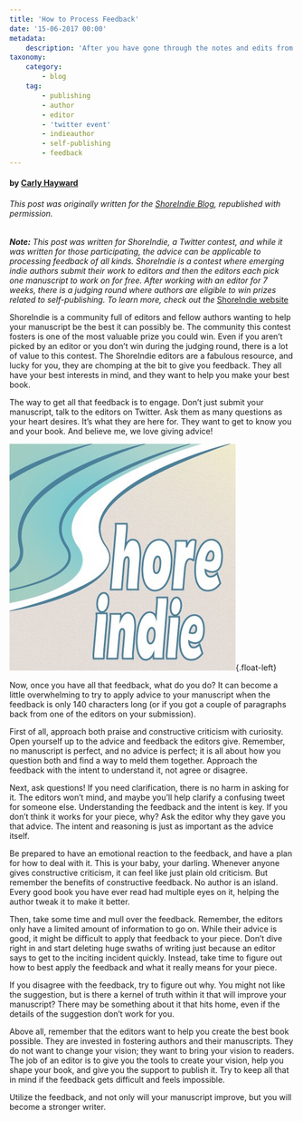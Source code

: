 ```yaml
---
title: 'How to Process Feedback'
date: '15-06-2017 00:00'
metadata:
    description: 'After you have gone through the notes and edits from either your editor, critique partner, or beta reader, it is time to find a way to incorporate their notes. Processing feedback is emotional and difficult. Take a look at our tips on how to handle it!'
taxonomy:
    category:
        - blog
    tag:
        - publishing
        - author
        - editor
        - 'twitter event'
        - indieauthor
        - self-publishing
        - feedback
---
```


#### by [Carly Hayward](http://booklighteditorial.com/team#carly)

###### This post was originally written for the [ShoreIndie Blog](https://shoreindie.blogspot.com/2017/06/how-to-process-feedback.html?target=_blank), republished with permission.

**_Note:_**
_This post was written for ShoreIndie, a Twitter contest, and while it was written for those participating, the advice can be applicable to processing feedback of all kinds. ShoreIndie is a contest where emerging indie authors submit their work to editors and then the editors each pick one manuscript to work on for free. After working with an editor for 7 weeks, there is a judging round where authors are eligible to win prizes related to self-publishing. To learn more, check out the_ [ShoreIndie website](https://shoreindie.blogspot.com/p/about.html?target=_blank)

ShoreIndie is a community full of editors and fellow authors wanting to help your manuscript be the best it can possibly be. The community this contest fosters is one of the most valuable prize you could win. Even if you aren’t picked by an editor or you don’t win during the judging round, there is a lot of value to this contest. The ShoreIndie editors are a fabulous resource, and lucky for you, they are chomping at the bit to give you feedback. They all have your best interests in mind, and they want to help you make your best book.

The way to get all that feedback is to engage. Don’t just submit your manuscript, talk to the editors on Twitter. Ask them as many questions as your heart desires. It’s what they are here for. They want to get to know you and your book. And believe me, we love giving advice! 

![ShoreIndie](Image%20uploaded%20from%20iOS.jpg?cropResize=300,300){.float-left}

Now, once you have all that feedback, what do you do? It can become a little overwhelming to try to apply advice to your manuscript when the feedback is only 140 characters long (or if you got a couple of paragraphs back from one of the editors on your submission).

First of all, approach both praise and constructive criticism with curiosity. Open yourself up to the advice and feedback the editors give. Remember, no manuscript is perfect, and no advice is perfect; it is all about how you question both and find a way to meld them together. Approach the feedback with the intent to understand it, not agree or disagree.

Next, ask questions! If you need clarification, there is no harm in asking for it. The editors won’t mind, and maybe you’ll help clarify a confusing tweet for someone else. Understanding the feedback and the intent is key. If you don’t think it works for your piece, why? Ask the editor why they gave you that advice. The intent and reasoning is just as important as the advice itself.

Be prepared to have an emotional reaction to the feedback, and have a plan for how to deal with it. This is your baby, your darling. Whenever anyone gives constructive criticism, it can feel like just plain old criticism. But remember the benefits of constructive feedback. No author is an island. Every good book you have ever read had multiple eyes on it, helping the author tweak it to make it better.

Then, take some time and mull over the feedback. Remember, the editors only have a limited amount of information to go on. While their advice is good, it might be difficult to apply that feedback to your piece. Don’t dive right in and start deleting huge swaths of writing just because an editor says to get to the inciting incident quickly. Instead, take time to figure out how to best apply the feedback and what it really means for your piece.

If you disagree with the feedback, try to figure out why. You might not like the suggestion, but is there a kernel of truth within it that will improve your manuscript? There may be something about it that hits home, even if the details of the suggestion don’t work for you.

Above all, remember that the editors want to help you create the best book possible. They are invested in fostering authors and their manuscripts. They do not want to change your vision; they want to bring your vision to readers. The job of an editor is to give you the tools to create your vision, help you shape your book, and give you the support to publish it. Try to keep all that in mind if the feedback gets difficult and feels impossible.

Utilize the feedback, and not only will your manuscript improve, but you will become a stronger writer.